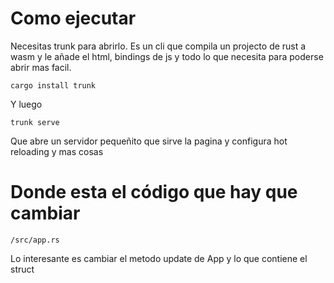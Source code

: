 # Como ejecutar
Necesitas trunk para abrirlo. Es un cli que compila un projecto de rust a wasm y le añade el html, bindings de js y todo lo que necesita para poderse abrir mas facil.
```
cargo install trunk
```
Y luego
```
trunk serve
```
Que abre un servidor pequeñito que sirve la pagina y configura hot reloading y mas cosas
# Donde esta el código que hay que cambiar
```
/src/app.rs
```
Lo interesante es cambiar el metodo update de App y lo que contiene el struct
